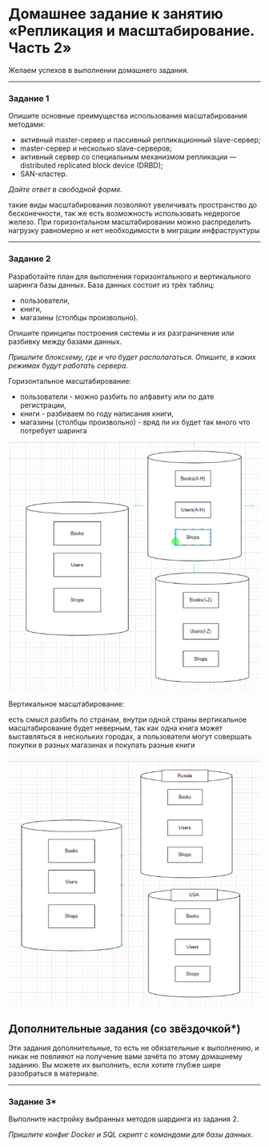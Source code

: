 # Домашнее задание к занятию «Репликация и масштабирование. Часть 2»

Желаем успехов в выполнении домашнего задания.

---

### Задание 1

Опишите основные преимущества использования масштабирования методами:

- активный master-сервер и пассивный репликационный slave-сервер; 
- master-сервер и несколько slave-серверов;
- активный сервер со специальным механизмом репликации — distributed replicated block device (DRBD);
- SAN-кластер.

*Дайте ответ в свободной форме.*

такие виды масштабирования позволяют увеличивать пространство до бесконечности, так же есть возможность использовать недерогое железо. При горизонтальном масштабировании можно распределить нагрузку равномерно и нет необходимости в миграции инфраструктуры

---

### Задание 2


Разработайте план для выполнения горизонтального и вертикального шаринга базы данных. База данных состоит из трёх таблиц: 

- пользователи, 
- книги, 
- магазины (столбцы произвольно). 

Опишите принципы построения системы и их разграничение или разбивку между базами данных.

*Пришлите блоксхему, где и что будет располагаться. Опишите, в каких режимах будут работать сервера.* 

Горизонтальное масштабирование:

- пользователи - можно разбить по алфавиту или по дате регистрации, 
- книги - разбиваем по году написания книги, 
- магазины (столбцы произвольно) - вряд ли их будет так много что потребует шаринга

![Задание1](Снимок1.PNG)

Вертикальное масштабирование:

есть смысл разбить по странам, внутри одной страны вертикальное масштабирование будет неверным, так как одна книга может выставляться в нескольких городах, а пользователи могут совершать покупки в разных магазинах и покупать разные книги

![Задание2](Снимок2.PNG)

## Дополнительные задания (со звёздочкой*)
Эти задания дополнительные, то есть не обязательные к выполнению, и никак не повлияют на получение вами зачёта по этому домашнему заданию. Вы можете их выполнить, если хотите глубже шире разобраться в материале.

---
### Задание 3*

Выполните настройку выбранных методов шардинга из задания 2.

*Пришлите конфиг Docker и SQL скрипт с командами для базы данных*.
